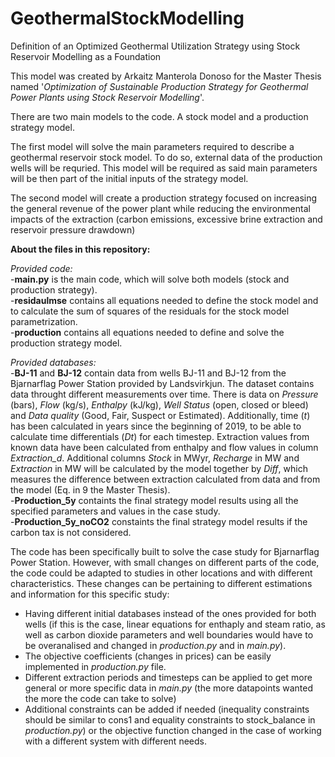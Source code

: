 # GeothermalStockModelling
Definition of an Optimized Geothermal Utilization Strategy using Stock Reservoir Modelling as a Foundation

This model was created by Arkaitz Manterola Donoso for the Master Thesis named '*Optimization of Sustainable Production Strategy for Geothermal Power Plants using Stock Reservoir Modelling*'. 

There are two main models to the code. A stock model and a production strategy model.

The first model will solve the main parameters required to describe a geothermal reservoir stock model. To do so, external data of the production wells will be requried. This model will be required as said main parameters will be then part of the initial inputs of the strategy model. 

The second model will create a production strategy focused on increasing the general revenue of the power plant while reducing the environmental impacts of the extraction (carbon emissions, excessive brine extraction and reservoir pressure drawdown)

**About the files in this repository:**

*Provided code:* <br />
-**main.py** is the main code, which will solve both models (stock and production strategy). <br />
-**residaulmse** contains all equations needed to define the stock model and to calculate the sum of squares of the residuals for the stock model parametrization. <br /> 
-**production** contains all equations needed to define and solve the production strategy model. <br />

*Provided databases:* <br />
-**BJ-11** and **BJ-12** contain data from wells BJ-11 and BJ-12 from the Bjarnarflag Power Station provided by Landsvirkjun. The dataset contains data throught different measurements over time. There is data on *Pressure* (bars), *Flow* (kg/s), *Enthalpy* (kJ/kg), *Well Status* (open, closed or bleed) and *Data quality* (Good, Fair, Suspect or Estimated). Additionally, time (*t*) has been calculated in years since the beginning of 2019, to be able to calculate time differentials (*Dt*) for each timestep. Extraction values from known data have been calculated from enthalpy and flow values in column *Extraction_d*. Additional columns *Stock* in MWyr, *Recharge* in MW and *Extraction* in MW will be calculated by the model together by *Diff*, which measures the difference between extraction calculated from data and from the model (Eq. in 9 the Master Thesis). <br />
-**Production_5y** containts the final strategy model results using all the specified parameters and values in the case study. <br />
-**Production_5y_noCO2** constaints the final strategy model results if the carbon tax is not considered. <br />

The code has been specifically built to solve the case study for Bjarnarflag Power Station. However, with small changes on different parts of the code, the code could be adapted to studies in other locations and with different characteristics. These changes can be pertaining to different estimations and information for this specific study: <br />
- Having different initial databases instead of the ones provided for both wells (if this is the case, linear equations for enthaply and steam ratio, as well as carbon dioxide parameters and well boundaries would have to be overanalised and changed in *production.py* and in *main.py*). 
- The objective coefficients (changes in prices) can be easily implemented in *production.py* file. 
- Different extraction periods and timesteps can be applied to get more general or more specific data in *main.py* (the more datapoints wanted the more the code can take to solve)
- Additional constraints can be added if needed (inequality constraints should be similar to cons1 and equality constraints to stock_balance in *production.py*) or the objective function changed in the case of working with a different system with different needs. <br />
